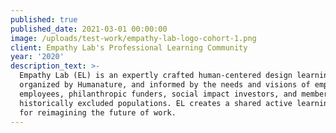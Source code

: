 ```yaml
---
published: true
published_date: 2021-03-01 00:00:00
image: /uploads/test-work/empathy-lab-logo-cohort-1.png
client: Empathy Lab's Professional Learning Community
year: '2020'
description_text: >-
  Empathy Lab (EL) is an expertly crafted human-centered design learning space,
  organized by Humanature, and informed by the needs and visions of employers,
  employees, philanthropic funders, social impact investors, and members of
  historically excluded populations. EL creates a shared active learning space
  for reimagining the future of work.
---
```



